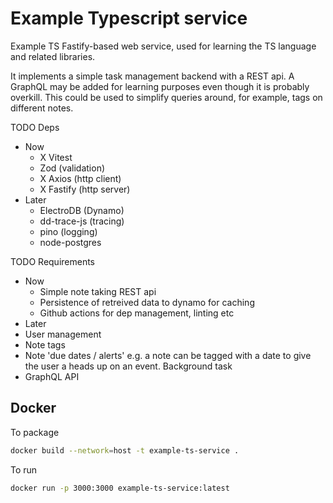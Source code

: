 # Example Typescript service

Example TS Fastify-based web service, used for learning the TS language and related libraries.  

It implements a simple task management backend with a REST api.  A GraphQL may be added for learning purposes even though it is probably overkill.  This could be used to simplify queries around, for example, tags on different notes.


TODO Deps
* Now
  * X Vitest
  * Zod (validation)
  * X Axios (http client)
  * X Fastify (http server) 
* Later
  * ElectroDB (Dynamo)
  * dd-trace-js (tracing)
  * pino (logging)
  * node-postgres

TODO Requirements
* Now
  * Simple note taking REST api
  * Persistence of retreived data to dynamo for caching
  * Github actions for dep management, linting etc
* Later
 * User management
 * Note tags
 * Note 'due dates / alerts' e.g. a note can be tagged with a date to give the user a heads up on an event.  Background task
*  GraphQL API
 



## Docker

To package

``` bash
docker build --network=host -t example-ts-service .
```

To run

```bash
docker run -p 3000:3000 example-ts-service:latest
```
 